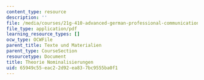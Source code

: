 ```yaml
---
content_type: resource
description: ''
file: /media/courses/21g-410-advanced-german-professional-communication-spring-2017/65949c55eac22d92ea837bc9555ba0f1_21G_410s17_W04_M08.pdf
file_type: application/pdf
learning_resource_types: []
ocw_type: OCWFile
parent_title: Texte und Materialien
parent_type: CourseSection
resourcetype: Document
title: Theorie Nominalisierungen
uid: 65949c55-eac2-2d92-ea83-7bc9555ba0f1
---
```

